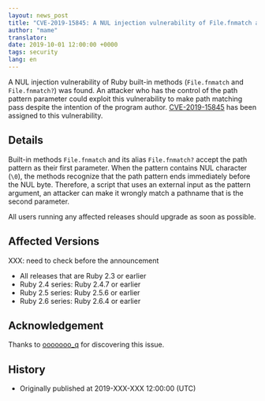 ```yaml
---
layout: news_post
title: "CVE-2019-15845: A NUL injection vulnerability of File.fnmatch and File.fnmatch?"
author: "mame"
translator:
date: 2019-10-01 12:00:00 +0000
tags: security
lang: en
---
```


A NUL injection vulnerability of Ruby built-in methods (`File.fnmatch` and `File.fnmatch?`) was found.  An attacker who has the control of the path pattern parameter could exploit this vulnerability to make path matching pass despite the intention of the program author.
[CVE-2019-15845](https://cve.mitre.org/cgi-bin/cvename.cgi?name=CVE-2019-15845) has been assigned to this vulnerability.

## Details

Built-in methods `File.fnmatch` and its alias `File.fnmatch?` accept the path pattern as their first parameter.  When the pattern contains NUL character (`\0`), the methods recognize that the path pattern ends immediately before the NUL byte.  Therefore, a script that uses an external input as the pattern argument, an attacker can make it wrongly match a pathname that is the second parameter.

All users running any affected releases should upgrade as soon as possible.

## Affected Versions

XXX: need to check before the announcement

* All releases that are Ruby 2.3 or earlier
* Ruby 2.4 series: Ruby 2.4.7 or earlier
* Ruby 2.5 series: Ruby 2.5.6 or earlier
* Ruby 2.6 series: Ruby 2.6.4 or earlier

## Acknowledgement

Thanks to [ooooooo_q](https://hackerone.com/ooooooo_q) for discovering this issue.

## History

* Originally published at 2019-XXX-XXX 12:00:00 (UTC)
